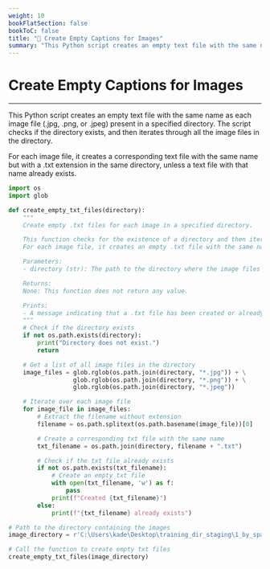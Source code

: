 ```yaml
---
weight: 10
bookFlatSection: false
bookToC: false
title: "🐍 Create Empty Captions for Images"
summary: "This Python script creates an empty text file with the same name as each image file (.jpg, .png, or .jpeg) present in a specified directory. The script checks if the directory exists, and then iterates through all the image files in the directory."
---
```


<!--markdownlint-disable MD025 -->

# Create Empty Captions for Images

---

This Python script creates an empty text file with the same name as each image file (.jpg, .png, or .jpeg) present in a specified directory. The script checks if the directory exists, and then iterates through all the image files in the directory.

For each image file, it creates a corresponding text file with the same name but with a .txt extension in the same directory, unless a text file with that name already exists.

```python
import os
import glob

def create_empty_txt_files(directory):
    """
    Create empty .txt files for each image in a specified directory.

    This function checks for the existence of a directory and then iterates over all .jpg, .png, and .jpeg files within it.
    For each image file, it creates an empty .txt file with the same name if it doesn't already exist.

    Parameters:
    - directory (str): The path to the directory where the image files are located and where the .txt files will be created.

    Returns:
    None: This function does not return any value.

    Prints:
    - A message indicating that a .txt file has been created or already exists for each image file.
    """
    # Check if the directory exists
    if not os.path.exists(directory):
        print("Directory does not exist.")
        return

    # Get a list of all image files in the directory
    image_files = glob.rglob(os.path.join(directory, "*.jpg")) + \
                  glob.rglob(os.path.join(directory, "*.png")) + \
                  glob.rglob(os.path.join(directory, "*.jpeg"))

    # Iterate over each image file
    for image_file in image_files:
        # Extract the filename without extension
        filename = os.path.splitext(os.path.basename(image_file))[0]

        # Create a corresponding txt file with the same name
        txt_filename = os.path.join(directory, filename + ".txt")

        # Check if the txt file already exists
        if not os.path.exists(txt_filename):
            # Create an empty txt file
            with open(txt_filename, 'w') as f:
                pass
            print(f"Created {txt_filename}")
        else:
            print(f"{txt_filename} already exists")

# Path to the directory containing the images
image_directory = r'C:\Users\kade\Desktop\training_dir_staging\1_by_spaceengine'

# Call the function to create empty txt files
create_empty_txt_files(image_directory)
```
